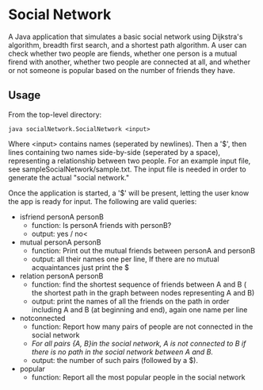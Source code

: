 # Social Network
A Java application that simulates a basic social network using Dijkstra's algorithm, breadth first search,
and a shortest path algorithm. A user can check whether two people are fiends, whether one person is a mutual
firend with another, whether two people are connected at all, and whether or not someone is popular based
on the number of friends they have.

## Usage
From the top-level directory:
```
java socialNetwork.SocialNetwork <input>
```
Where \<input\> contains names (seperated by newlines). Then a '$', then lines containing two names side-by-side (seperated by a space), representing a relationship between two people. For an example input file, see sampleSocialNetwork/sample.txt. The input file is needed in order to generate the actual "social network."

Once the application is started, a '$' will be present, letting the user know the app is ready for input. The following are valid queries:

* isfriend personA personB
  * function: Is personA friends with personB?
  * output: yes / no<
* mutual personA personB
  * function: Print out the mutual friends between personA and personB
  * output: all their names one per line, If there are no mutual acquaintances just print the $
* relation personA personB
  * function: find the shortest sequence of friends between A and B ( the shortest path in the graph between nodes representing A and B)
  * output: print the names of all the friends on the path in order including A and B (at beginning and end), again one name per line
* notconnected
  * function: Report how many pairs of people are not connected in the social network
  * <i>For all pairs {A, B}in the social network, A  is not connected to B if there is no path in the social network between A and B.</i>
  * output: the number of such pairs (followed by a $).
* popular
  * function: Report all the most popular people in the social network
